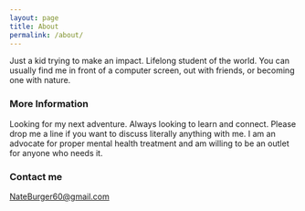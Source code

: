 ```yaml
---
layout: page
title: About
permalink: /about/
---
```


Just a kid trying to make an impact. Lifelong student of the world. You can usually find me in front of a computer screen, out with friends, or becoming one with nature.

### More Information

Looking for my next adventure. Always looking to learn and connect. Please drop me a line if you want to discuss literally anything with me. I am an advocate for proper mental health treatment and am willing to be an outlet for anyone who needs it.

### Contact me

[NateBurger60@gmail.com](mailto:nateburger60@gmail.com)
